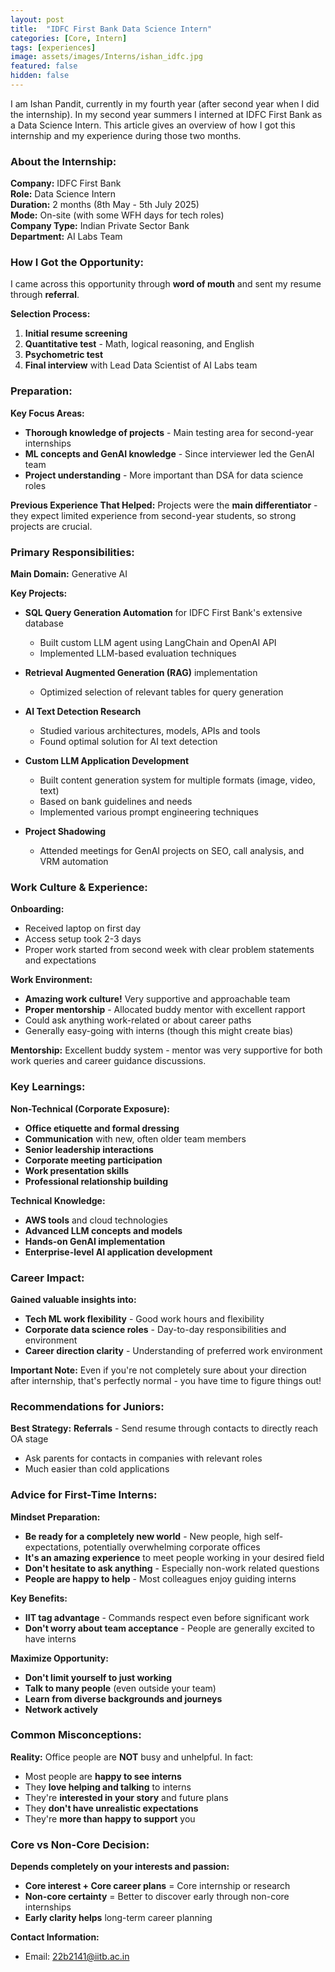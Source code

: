 ```yaml
---
layout: post
title:  "IDFC First Bank Data Science Intern"
categories: [Core, Intern]
tags: [experiences]
image: assets/images/Interns/ishan_idfc.jpg
featured: false
hidden: false
---
```


I am Ishan Pandit, currently in my fourth year (after second year when I did the internship). In my second year summers I interned at IDFC First Bank as a Data Science Intern. This article gives an overview of how I got this internship and my experience during those two months.

### About the Internship:
**Company:** IDFC First Bank  
**Role:** Data Science Intern  
**Duration:** 2 months (8th May - 5th July 2025)  
**Mode:** On-site (with some WFH days for tech roles)  
**Company Type:** Indian Private Sector Bank  
**Department:** AI Labs Team  

### How I Got the Opportunity:
I came across this opportunity through **word of mouth** and sent my resume through **referral**.

**Selection Process:**
1. **Initial resume screening**
2. **Quantitative test** - Math, logical reasoning, and English
3. **Psychometric test**
4. **Final interview** with Lead Data Scientist of AI Labs team

### Preparation:
**Key Focus Areas:**
- **Thorough knowledge of projects** - Main testing area for second-year internships
- **ML concepts and GenAI knowledge** - Since interviewer led the GenAI team
- **Project understanding** - More important than DSA for data science roles

**Previous Experience That Helped:**
Projects were the **main differentiator** - they expect limited experience from second-year students, so strong projects are crucial.

### Primary Responsibilities:
**Main Domain:** Generative AI

**Key Projects:**
- **SQL Query Generation Automation** for IDFC First Bank's extensive database
  - Built custom LLM agent using LangChain and OpenAI API
  - Implemented LLM-based evaluation techniques
  
- **Retrieval Augmented Generation (RAG)** implementation
  - Optimized selection of relevant tables for query generation
  
- **AI Text Detection Research**
  - Studied various architectures, models, APIs and tools
  - Found optimal solution for AI text detection
  
- **Custom LLM Application Development**
  - Built content generation system for multiple formats (image, video, text)
  - Based on bank guidelines and needs
  - Implemented various prompt engineering techniques
  
- **Project Shadowing**
  - Attended meetings for GenAI projects on SEO, call analysis, and VRM automation

### Work Culture & Experience:
**Onboarding:**
- Received laptop on first day
- Access setup took 2-3 days
- Proper work started from second week with clear problem statements and expectations

**Work Environment:**
- **Amazing work culture!** Very supportive and approachable team
- **Proper mentorship** - Allocated buddy mentor with excellent rapport
- Could ask anything work-related or about career paths
- Generally easy-going with interns (though this might create bias)

**Mentorship:**
Excellent buddy system - mentor was very supportive for both work queries and career guidance discussions.

### Key Learnings:
**Non-Technical (Corporate Exposure):**
- **Office etiquette and formal dressing**
- **Communication** with new, often older team members
- **Senior leadership interactions**
- **Corporate meeting participation**
- **Work presentation skills**
- **Professional relationship building**

**Technical Knowledge:**
- **AWS tools** and cloud technologies
- **Advanced LLM concepts and models**
- **Hands-on GenAI implementation**
- **Enterprise-level AI application development**

### Career Impact:
**Gained valuable insights into:**
- **Tech ML work flexibility** - Good work hours and flexibility
- **Corporate data science roles** - Day-to-day responsibilities and environment
- **Career direction clarity** - Understanding of preferred work environment

**Important Note:** Even if you're not completely sure about your direction after internship, that's perfectly normal - you have time to figure things out!

### Recommendations for Juniors:
**Best Strategy:** **Referrals** - Send resume through contacts to directly reach OA stage
- Ask parents for contacts in companies with relevant roles
- Much easier than cold applications

### Advice for First-Time Interns:
**Mindset Preparation:**
- **Be ready for a completely new world** - New people, high self-expectations, potentially overwhelming corporate offices
- **It's an amazing experience** to meet people working in your desired field
- **Don't hesitate to ask anything** - Especially non-work related questions
- **People are happy to help** - Most colleagues enjoy guiding interns

**Key Benefits:**
- **IIT tag advantage** - Commands respect even before significant work
- **Don't worry about team acceptance** - People are generally excited to have interns

**Maximize Opportunity:**
- **Don't limit yourself to just working** 
- **Talk to many people** (even outside your team)
- **Learn from diverse backgrounds and journeys**
- **Network actively**

### Common Misconceptions:
**Reality:** Office people are **NOT** busy and unhelpful. In fact:
- Most people are **happy to see interns**
- They **love helping and talking** to interns
- They're **interested in your story** and future plans
- They **don't have unrealistic expectations**
- They're **more than happy to support** you

### Core vs Non-Core Decision:
**Depends completely on your interests and passion:**
- **Core interest + Core career plans** = Core internship or research
- **Non-core certainty** = Better to discover early through non-core internships
- **Early clarity helps** long-term career planning

**Contact Information:**
- Email: 22b2141@iitb.ac.in
